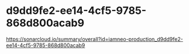 # d9dd9fe2-ee14-4cf5-9785-868d800acab9
https://sonarcloud.io/summary/overall?id=iamneo-production_d9dd9fe2-ee14-4cf5-9785-868d800acab9
